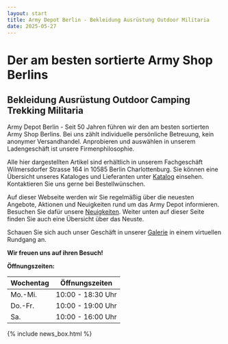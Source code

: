 ```yaml
---
layout: start
title: Army Depot Berlin - Bekleidung Ausrüstung Outdoor Militaria
date: 2025-05-27
---
```

# Der am besten sortierte Army Shop Berlins

## Bekleidung Ausrüstung Outdoor Camping Trekking Militaria

Army Depot Berlin - Seit 50 Jahren führen wir den am besten sortierten Army Shop Berlins. Bei uns zählt individuelle persönliche Betreuung, kein anonymer Versandhandel. Anprobieren und auswählen in unserem Ladengeschäft ist unsere Firmenphilosophie.

Alle hier dargestellten Artikel sind erhältlich in unserem Fachgeschäft Wilmersdorfer Strasse 164 in 10585 Berlin Charlottenburg. Sie können eine Übersicht unseres Kataloges und Lieferanten unter [Katalog](./katalog/) einsehen. Kontaktieren Sie uns gerne bei Bestellwünschen.

Auf dieser Webseite werden wir Sie regelmäßig über die neuesten Angebote, Aktionen und Neuigkeiten rund um das Army Depot informieren. Besuchen Sie dafür unsere [Neuigkeiten](./neuigkeiten). Weiter unten auf dieser Seite finden Sie auch eine Übersicht über das Neuste.

Schauen Sie sich auch unser Geschäft in unserer [Galerie](./galerie/) in einem virtuellen Rundgang an.

**Wir freuen uns auf ihren Besuch!**

<!-- ### Zu unseren Lieferanten:

![Shop Außenansicht](/assets/images/shop-outside.jpg)
![Shop Innenansicht](/assets/images/shop-inside.jpg) -->

<!-- ## Kontakt

**Army Depot Berlin**  
Inhaber:  
Thi Lien Trang  
Wilmersdorfer Strasse 164  
10585 Berlin Charlottenburg  
[kontakt@armydepotberlin.de](mailto:kontakt@armydepotberlin.de)
Tel.: (030) 342 74 51  
Fax: (030) 342 70 33   -->

**Öffnungszeiten:**  

| Wochentag | Öffnungszeiten    |
| --------- | ----------------- |
| Mo.-Mi.   | 10:00 - 18:30 Uhr |
| Do.-Fr.   | 10:00 - 19:00 Uhr |
| Sa.       | 10:00 - 16:00 Uhr |

{% include news_box.html %}
